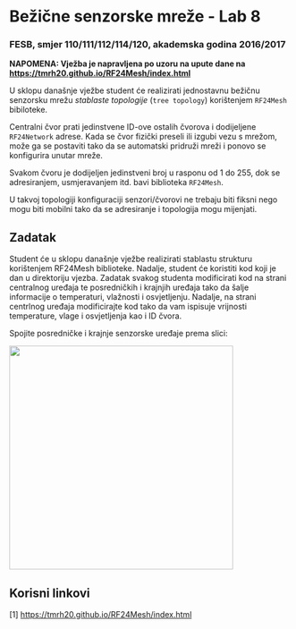 # Bežične senzorske mreže - Lab 8

### FESB, smjer 110/111/112/114/120, akademska godina 2016/2017

**NAPOMENA: Vježba je napravljena po uzoru na upute dane na https://tmrh20.github.io/RF24Mesh/index.html** 

U sklopu današnje vježbe student će realizirati jednostavnu bežičnu senzorsku mrežu *stablaste topologije* (``tree topology``) korištenjem ``RF24Mesh`` bibiloteke.

Centralni čvor prati jedinstvene ID-ove ostalih čvorova i dodijeljene ``RF24Network`` adrese. Kada se čvor fizički preseli ili izgubi vezu s mrežom, može ga se postaviti tako da se automatski pridruži mreži i ponovo se konfigurira unutar mreže.

Svakom čvoru je dodijeljen jedinstveni broj u rasponu od 1 do 255, dok se adresiranjem, usmjeravanjem itd. bavi biblioteka ``RF24Mesh``.

U takvoj topologiji konfiguraciji senzori/čvorovi ne trebaju biti fiksni nego mogu biti mobilni tako da se adresiranje i topologija mogu mijenjati.

## Zadatak

Student će u sklopu današnje vježbe realizirati stablastu strukturu korištenjem RF24Mesh biblioteke. Nadalje, student će koristiti kod koji je dan u direktoriju vjezba. Zadatak svakog studenta modificirati kod na strani centralnog uređaja te posredničkih i krajnjih uređaja tako da šalje informacije o temperaturi, vlažnosti i osvjetljenju. Nadalje, na strani centrlnog uređaja modificirajte kod tako da vam ispisuje vrijnosti temperature, vlage i osvjetljenja kao i ID čvora.

Spojite posredničke i krajnje senzorske uređaje prema slici:

<img src="https://cloud.githubusercontent.com/assets/8695815/24838259/eed6ec80-1d44-11e7-8137-7fabad4a0e53.png" width="400px" />


## Korisni linkovi
 [1] https://tmrh20.github.io/RF24Mesh/index.html
